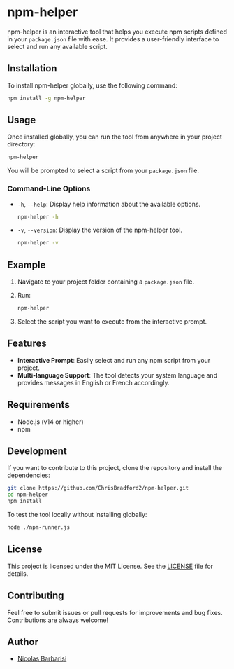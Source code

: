 # npm-helper

npm-helper is an interactive tool that helps you execute npm scripts defined in your `package.json` file with ease. It provides a user-friendly interface to select and run any available script.

## Installation

To install npm-helper globally, use the following command:

```sh
npm install -g npm-helper
```

## Usage

Once installed globally, you can run the tool from anywhere in your project directory:

```sh
npm-helper
```

You will be prompted to select a script from your `package.json` file.

### Command-Line Options

- `-h`, `--help`: Display help information about the available options.

  ```sh
  npm-helper -h
  ```

- `-v`, `--version`: Display the version of the npm-helper tool.

  ```sh
  npm-helper -v
  ```

## Example

1. Navigate to your project folder containing a `package.json` file.
2. Run:

   ```sh
   npm-helper
   ```

3. Select the script you want to execute from the interactive prompt.

## Features

- **Interactive Prompt**: Easily select and run any npm script from your project.
- **Multi-language Support**: The tool detects your system language and provides messages in English or French accordingly.

## Requirements

- Node.js (v14 or higher)
- npm

## Development

If you want to contribute to this project, clone the repository and install the dependencies:

```sh
git clone https://github.com/ChrisBradford2/npm-helper.git
cd npm-helper
npm install
```

To test the tool locally without installing globally:

```sh
node ./npm-runner.js
```

## License

This project is licensed under the MIT License. See the [LICENSE](LICENSE) file for details.

## Contributing

Feel free to submit issues or pull requests for improvements and bug fixes. Contributions are always welcome!

## Author

- [Nicolas Barbarisi](https://github.com/ChrisBradford2)

